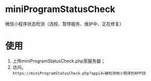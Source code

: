 # miniProgramStatusCheck
微信小程序状态检测（违规、暂停服务、维护中、正在修复）

# 使用
1. 上传miniProgramStatusCheck.php至服务器；<br/>
2. 访问。<br/>
`
https://miniProgramStatusCheck.php?appid=被检测地小程序的APPID
`
